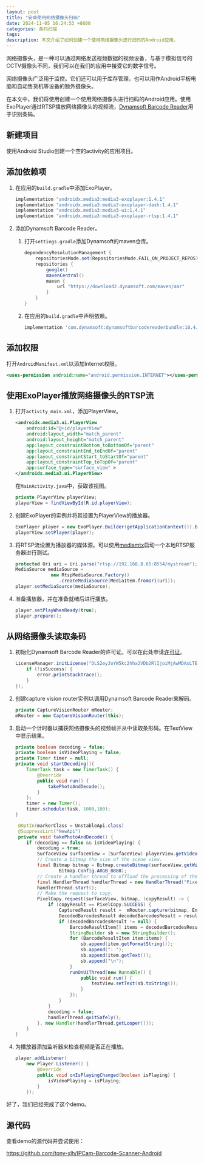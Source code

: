 ```yaml
---
layout: post
title: "安卓使用网络摄像头扫码"
date: 2024-11-05 16:24:53 +0800
categories: 条码扫描
tags: 
description: 本文介绍了如何创建一个使用网络摄像头进行扫码的Android应用。
---
```


网络摄像头，是一种可以通过网络发送视频数据的视频设备，与基于模拟信号的CCTV摄像头不同，我们可以在我们的应用中接受它的数字信号。

网络摄像头广泛用于监控。它们还可以用于库存管理，也可以用作Android平板电脑和自动售货机等设备的额外摄像头。

在本文中，我们将使用创建一个使用网络摄像头进行扫码的Android应用。使用ExoPlayer通过RTSP播放网络摄像头的视频流，[Dynamsoft Barcode Reader](https://www.dynamsoft.com/barcode-reader/overview/)用于识别条码。


## 新建项目

使用Android Studio创建一个空的activity的应用项目。


## 添加依赖项


1. 在应用的`build.gradle`中添加ExoPlayer。

   ```groovy
   implementation "androidx.media3:media3-exoplayer:1.4.1"
   implementation "androidx.media3:media3-exoplayer-dash:1.4.1"
   implementation "androidx.media3:media3-ui:1.4.1"
   implementation "androidx.media3:media3-exoplayer-rtsp:1.4.1"
   ```

2. 添加Dynamsoft Barcode Reader。

   1. 打开`settings.gradle`添加Dynamsoft的maven仓库。

      ```groovy
      dependencyResolutionManagement {
          repositoriesMode.set(RepositoriesMode.FAIL_ON_PROJECT_REPOS)
          repositories {
              google()
              mavenCentral()
              maven {
                  url "https://download2.dynamsoft.com/maven/aar"
              }
          }
      }
      ```

   2. 在应用的`build.gradle`中声明依赖。

      ```groovy
      implementation 'com.dynamsoft:dynamsoftbarcodereaderbundle:10.4.2000'
      ```


## 添加权限

打开`AndroidManifest.xml`以添加Internet权限。

```xml
<uses-permission android:name="android.permission.INTERNET"></uses-permission>
```

## 使用ExoPlayer播放网络摄像头的RTSP流

1. 打开`activity_main.xml`，添加PlayerView。

   ```xml
   <androidx.media3.ui.PlayerView
       android:id="@+id/playerView"
       android:layout_width="match_parent"
       android:layout_height="match_parent"
       app:layout_constraintBottom_toBottomOf="parent"
       app:layout_constraintEnd_toEndOf="parent"
       app:layout_constraintStart_toStartOf="parent"
       app:layout_constraintTop_toTopOf="parent"
       app:surface_type="surface_view" >
   </androidx.media3.ui.PlayerView>
   ```

   在`MainActivity.java`中，获取该视图。

   ```java
   private PlayerView playerView;
   playerView = findViewById(R.id.playerView);
   ```

2. 创建ExoPlayer的实例并将其设置为PlayerView的播放器。

   ```java
   ExoPlayer player = new ExoPlayer.Builder(getApplicationContext()).build();
   playerView.setPlayer(player);
   ```

3. 将RTSP流设置为播放器的媒体源。可以使用[mediamtx](https://github.com/bluenviron/mediamtx/)启动一个本地RTSP服务器进行测试。

   ```java
   protected Uri uri = Uri.parse("rtsp://192.168.8.65:8554/mystream");
   MediaSource mediaSource =
                new RtspMediaSource.Factory()
                   .createMediaSource(MediaItem.fromUri(uri));
   player.setMediaSource(mediaSource);
   ```

4. 准备播放器，并在准备就绪后进行播放。

   ```java
   player.setPlayWhenReady(true);
   player.prepare();
   ```

## 从网络摄像头读取条码

1. 初始化Dynamsoft Barcode Reader的许可证。可以在此处申请[许可证](https://www.dynamsoft.com/customer/license/trialLicense/?product=dcv&package=cross-platform)。

   ```java
   LicenseManager.initLicense("DLS2eyJoYW5kc2hha2VDb2RlIjoiMjAwMDAxLTE2NDk4Mjk3OTI2MzUiLCJvcmdhbml6YXRpb25JRCI6IjIwMDAwMSIsInNlc3Npb25QYXNzd29yZCI6IndTcGR6Vm05WDJrcEQ5YUoifQ==", this, (isSuccess, error) -> {
       if (!isSuccess) {
           error.printStackTrace();
       }
   });
   ```

2. 创建capture vision router实例以调用Dynamsoft Barcode Reader来解码。

   ```java
   private CaptureVisionRouter mRouter;
   mRouter = new CaptureVisionRouter(this);
   ```

3. 启动一个计时器以捕获网络摄像头的视频帧并从中读取条形码。在TextView中显示结果。


   ```java
   private boolean decoding = false;
   private boolean isVideoPlaying = false;
   private Timer timer = null;
   private void startDecoding(){
       TimerTask task = new TimerTask() {
           @Override
           public void run() {
               takePhotoAndDecode();
           }
       };
       timer = new Timer();
       timer.schedule(task, 1000,100);
   }

    @OptIn(markerClass = UnstableApi.class)
    @SuppressLint("NewApi")
    private void takePhotoAndDecode() {
       if (decoding == false && isVideoPlaying) {
           decoding = true;
           SurfaceView surfaceView = (SurfaceView) playerView.getVideoSurfaceView();
           // Create a bitmap the size of the scene view.
           final Bitmap bitmap = Bitmap.createBitmap(surfaceView.getWidth(), surfaceView.getHeight(),
                   Bitmap.Config.ARGB_8888);
           // Create a handler thread to offload the processing of the image.
           final HandlerThread handlerThread = new HandlerThread("PixelCopier");
           handlerThread.start();
           // Make the request to copy.
           PixelCopy.request(surfaceView, bitmap, (copyResult) -> {
               if (copyResult == PixelCopy.SUCCESS) {
                   CapturedResult result =  mRouter.capture(bitmap, EnumPresetTemplate.PT_READ_BARCODES);
                   DecodedBarcodesResult decodedBarcodesResult = result.getDecodedBarcodesResult();
                   if (decodedBarcodesResult != null) {
                       BarcodeResultItem[] items = decodedBarcodesResult.getItems();
                       StringBuilder sb = new StringBuilder();
                       for (BarcodeResultItem item:items) {
                           sb.append(item.getFormatString());
                           sb.append(": ");
                           sb.append(item.getText());
                           sb.append("\n");
                       }
                       runOnUiThread(new Runnable() {
                           public void run() {
                               textView.setText(sb.toString());
                           }
                       });
                   }
               }
               decoding = false;
               handlerThread.quitSafely();
           }, new Handler(handlerThread.getLooper()));
       }
   }
   ```

4. 为播放器添加监听器来检查视频是否正在播放。

   ```java
   player.addListener(
       new Player.Listener() {
           @Override
           public void onIsPlayingChanged(boolean isPlaying) {
               isVideoPlaying = isPlaying;
           }
       });
   ```

好了，我们已经完成了这个demo。

## 源代码

查看demo的源代码并尝试使用：

<https://github.com/tony-xlh/IPCam-Barcode-Scanner-Android>



